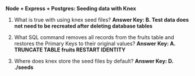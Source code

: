 **Node + Express + Postgres: Seeding data with Knex**

1. What is true with using knex seed files?
**Answer Key: B. Test data does not need to be recreated after deleting database tables**


2. What SQL command removes all records from the fruits table and restores the Primary Keys to their original values?
**Answer Key: A. TRUNCATE TABLE fruits RESTART IDENTITY**

3. Where does knex store the seed files by default?
**Answer Key: D. ./seeds**
